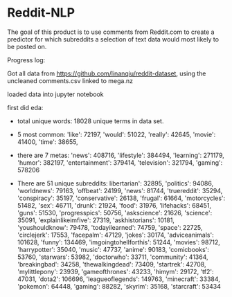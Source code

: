 # Reddit-NLP
The goal of this product is to use comments from Reddit.com to create a predictor for which subreddits a selection of text data would most likely to be posted on. 

Progress log: 

Got all data from https://github.com/linanqiu/reddit-dataset, using the uncleaned comments.csv linked to mega.nz

loaded data into jupyter notebook

first did eda: 
- total unique words: 18028 unique terms in data set. 
- 5 most common: 
 'like': 72197,
 'would': 51022,
 'really': 42645,
 'movie': 41400,
 'time': 38655,
 
- there are 7 metas: 'news': 408716, 'lifestyle': 384494, 'learning': 271179, 'humor': 382197, 'entertainment': 379414, 'television': 321794, 'gaming': 578206

- There are 51 unique subreddits: libertarian': 32895, 'politics': 94086, 'worldnews': 79163, 'offbeat': 24199, 'news': 81744, 'truereddit': 35294, 'conspiracy': 35197, 'conservative': 26138, 'frugal': 61664, 'motorcycles': 51482, 'sex': 46711, 'drunk': 21924, 'food': 31976, 'lifehacks': 68451, 'guns': 51530, 'progresspics': 50756, 'askscience': 21626, 'science': 35091, 'explainlikeimfive': 27319, 'askhistorians': 10181, 'youshouldknow': 79478, 'todayilearned': 74759, 'space': 22725, 'circlejerk': 17553, 'facepalm': 47129, 'jokes': 30174, 'adviceanimals': 101628, 'funny': 134469, 'imgoingtohellforthis': 51244, 'movies': 98712, 'harrypotter': 35040, 'music': 47737, 'anime': 90183, 'comicbooks': 53760, 'starwars': 53982, 'doctorwho': 33711, 'community': 41364, 'breakingbad': 34258, 'thewalkingdead': 73409, 'startrek': 42708, 'mylittlepony': 23939, 'gameofthrones': 43233, 'himym': 29172, 'tf2': 47031, 'dota2': 106696, 'leagueoflegends': 149763, 'minecraft': 33384, 'pokemon': 64448, 'gaming': 88282, 'skyrim': 35168, 'starcraft': 53434
